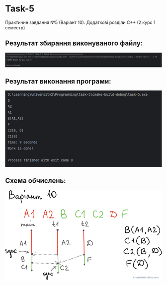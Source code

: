 <h1>Task-5</h1>
<p>Практичне завдання №5 (Варіант 10). Додаткові розділи C++ (2 курс 1 семестр)</p>

<h2>Результат збирання виконуваного файлу:</h2>
<img src="https://github.com/umunevich/task-5/blob/main/screenshots/Build.png"/>

<h2>Результат виконання програми:</h2>
<img src="https://github.com/umunevich/task-5/blob/main/screenshots/Result.png"/>

<h2>Схема обчислень:</h2>
<img src="https://github.com/umunevich/task-5/blob/main/screenshots/Scheme.png"/>
